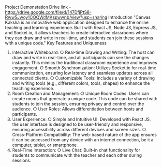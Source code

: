Project Demonstation Drive link - https://drive.google.com/file/d/147DfjPtS8-Rww5Jwoy1OQQWdMKspwwnb/view?usp=sharing
Introduction
"Canvas Kaksha is an innovative web application designed to enhance the online teaching and learning experience. Built with React JS, Node JS, Express JS, and Socket.io, it allows teachers to create interactive classrooms where they can draw and write in real-time, and students can join these sessions with a unique code."
Key Features and Uniqueness
1. Interactive Whiteboard:
○ Real-time Drawing and Writing: The host can draw
and write in real-time, and all participants can see the changes instantly. This mimics the traditional classroom experience and improves engagement.
○ Smooth Synchronization: Utilizes Socket.io for real-time communication, ensuring low latency and seamless updates across all connected clients.
○ Customizable Tools: Includes a variety of drawing and writing tools (e.g., different colors, tools, shapes) to enhance the teaching experience.
2. Room Creation and Management:
○ Unique Room Codes: Users can create rooms that
generate a unique code. This code can be shared with students to join the session, ensuring privacy and
control over the audience.
○ User Roles: Allows differentiation between hosts and
participants.
3. User Experience:
○ Simple and Intuitive UI: Developed with React JS, the
user interface is designed to be user-friendly and responsive, ensuring accessibility across different devices and screen sizes.
○ Cross-Platform Compatibility: The web-based nature of the app ensures it can be accessed from any device with an internet connection, be it a computer, tablet, or smartphone.
4. Real-Time Interaction:
○ Live Chat: Built-in chat functionality for students to
communicate with the teacher and each other during sessions.
